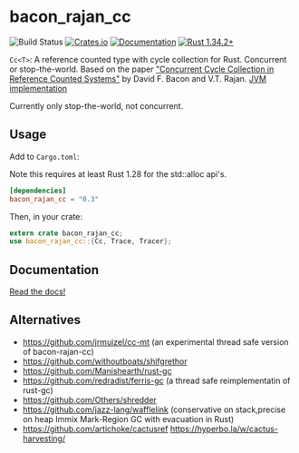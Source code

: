 # bacon_rajan_cc

![Build Status](https://github.com/fitzgen/bacon-rajan-cc/workflows/Rust/badge.svg)
[![Crates.io](https://img.shields.io/crates/v/bacon_rajan_cc.svg)](https://crates.io/crates/bacon_rajan_cc)
[![Documentation](https://docs.rs/bacon_rajan_cc/badge.svg)](https://docs.rs/bacon-rajan-cc)
[![Rust 1.34.2+](https://img.shields.io/badge/rust-1.34.2+-orange.svg)](https://www.rust-lang.org)

`Cc<T>`: A reference counted type with cycle collection for Rust. Concurrent or
stop-the-world. Based on the paper
["Concurrent Cycle Collection in Reference Counted Systems"][paper] by David
F. Bacon and V.T. Rajan. [JVM implementation](https://github.com/JikesRVM/JikesRVM/blob/8f6ac1854a73059595587b63fb4e8a3553bc7ff1/rvm/src/vm/memoryManagers/concurrent/VM_Allocator.java)

Currently only stop-the-world, not concurrent.

## Usage

Add to `Cargo.toml`:

Note this requires at least Rust 1.28 for the std::alloc api's.

```toml
[dependencies]
bacon_rajan_cc = "0.3"
```

Then, in your crate:

```rust
extern crate bacon_rajan_cc;
use bacon_rajan_cc::{Cc, Trace, Tracer};
```

## Documentation

[Read the docs!][docs]

[paper]: http://researcher.watson.ibm.com/researcher/files/us-bacon/Bacon01Concurrent.pdf
[docs]: https://docs.rs/bacon_rajan_cc/

## Alternatives
- https://github.com/jrmuizel/cc-mt (an experimental thread safe version of bacon-rajan-cc)
- https://github.com/withoutboats/shifgrethor
- https://github.com/Manishearth/rust-gc
- https://github.com/redradist/ferris-gc (a thread safe reimplementatin of rust-gc)
- https://github.com/Others/shredder
- https://github.com/jazz-lang/wafflelink (conservative on stack,precise on heap Immix Mark-Region GC with evacuation in Rust)
- https://github.com/artichoke/cactusref https://hyperbo.la/w/cactus-harvesting/
